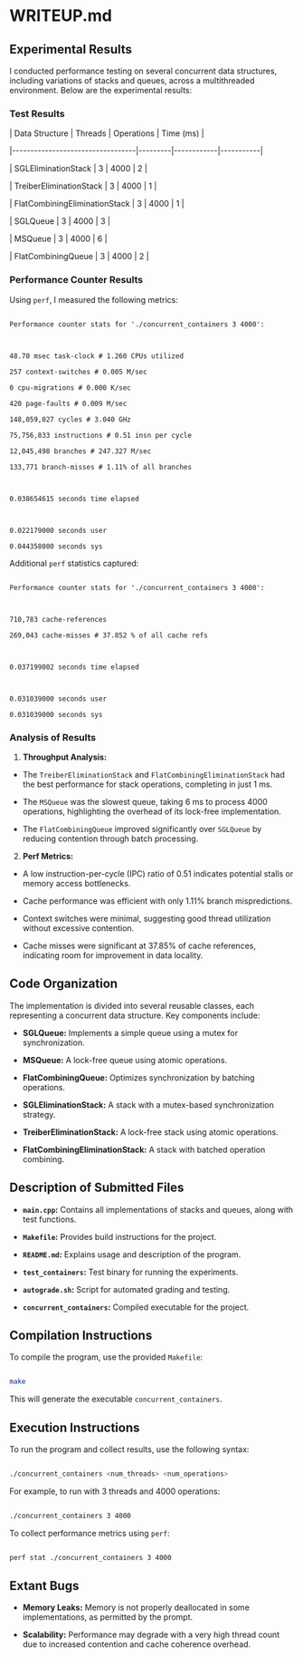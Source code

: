 
# WRITEUP.md

  

## Experimental Results

  

I conducted performance testing on several concurrent data structures, including variations of stacks and queues, across a multithreaded environment. Below are the experimental results:

  

### Test Results

| Data Structure | Threads | Operations | Time (ms) |

|----------------------------------|---------|------------|-----------|

| SGLEliminationStack | 3 | 4000 | 2 |

| TreiberEliminationStack | 3 | 4000 | 1 |

| FlatCombiningEliminationStack | 3 | 4000 | 1 |

| SGLQueue | 3 | 4000 | 3 |

| MSQueue | 3 | 4000 | 6 |

| FlatCombiningQueue | 3 | 4000 | 2 |

  

### Performance Counter Results

Using `perf`, I measured the following metrics:

  

```plaintext

Performance counter stats for './concurrent_containers 3 4000':

  

48.70 msec task-clock # 1.260 CPUs utilized

257 context-switches # 0.005 M/sec

0 cpu-migrations # 0.000 K/sec

420 page-faults # 0.009 M/sec

148,059,027 cycles # 3.040 GHz

75,756,833 instructions # 0.51 insn per cycle

12,045,498 branches # 247.327 M/sec

133,771 branch-misses # 1.11% of all branches

  

0.038654615 seconds time elapsed

  

0.022179000 seconds user

0.044358000 seconds sys

```

  

Additional `perf` statistics captured:

  

```plaintext

Performance counter stats for './concurrent_containers 3 4000':

  

710,783 cache-references

269,043 cache-misses # 37.852 % of all cache refs

  

0.037199002 seconds time elapsed

  

0.031039000 seconds user

0.031039000 seconds sys

```

  

### Analysis of Results

1.  **Throughput Analysis:**

- The `TreiberEliminationStack` and `FlatCombiningEliminationStack` had the best performance for stack operations, completing in just 1 ms.

- The `MSQueue` was the slowest queue, taking 6 ms to process 4000 operations, highlighting the overhead of its lock-free implementation.

- The `FlatCombiningQueue` improved significantly over `SGLQueue` by reducing contention through batch processing.

  

2.  **Perf Metrics:**

- A low instruction-per-cycle (IPC) ratio of 0.51 indicates potential stalls or memory access bottlenecks.

- Cache performance was efficient with only 1.11% branch mispredictions.

- Context switches were minimal, suggesting good thread utilization without excessive contention.

- Cache misses were significant at 37.85% of cache references, indicating room for improvement in data locality.

  

## Code Organization

The implementation is divided into several reusable classes, each representing a concurrent data structure. Key components include:

  

-  **SGLQueue:** Implements a simple queue using a mutex for synchronization.

-  **MSQueue:** A lock-free queue using atomic operations.

-  **FlatCombiningQueue:** Optimizes synchronization by batching operations.

-  **SGLEliminationStack:** A stack with a mutex-based synchronization strategy.

-  **TreiberEliminationStack:** A lock-free stack using atomic operations.

-  **FlatCombiningEliminationStack:** A stack with batched operation combining.

  

## Description of Submitted Files

-  **`main.cpp`:** Contains all implementations of stacks and queues, along with test functions.

-  **`Makefile`:** Provides build instructions for the project.

-  **`README.md`:** Explains usage and description of the program.

-  **`test_containers`:** Test binary for running the experiments.

-  **`autograde.sh`:** Script for automated grading and testing.

-  **`concurrent_containers`:** Compiled executable for the project.

  

## Compilation Instructions

To compile the program, use the provided `Makefile`:

  

```bash

make

```

  

This will generate the executable `concurrent_containers`.

  

## Execution Instructions

To run the program and collect results, use the following syntax:

  

```bash

./concurrent_containers <num_threads> <num_operations>

```

  

For example, to run with 3 threads and 4000 operations:

  

```bash

./concurrent_containers 3 4000

```



To collect performance metrics using `perf`:

  

```bash

perf stat ./concurrent_containers 3 4000

```

  

## Extant Bugs

-  **Memory Leaks:** Memory is not properly deallocated in some implementations, as permitted by the prompt.

-  **Scalability:** Performance may degrade with a very high thread count due to increased contention and cache coherence overhead.